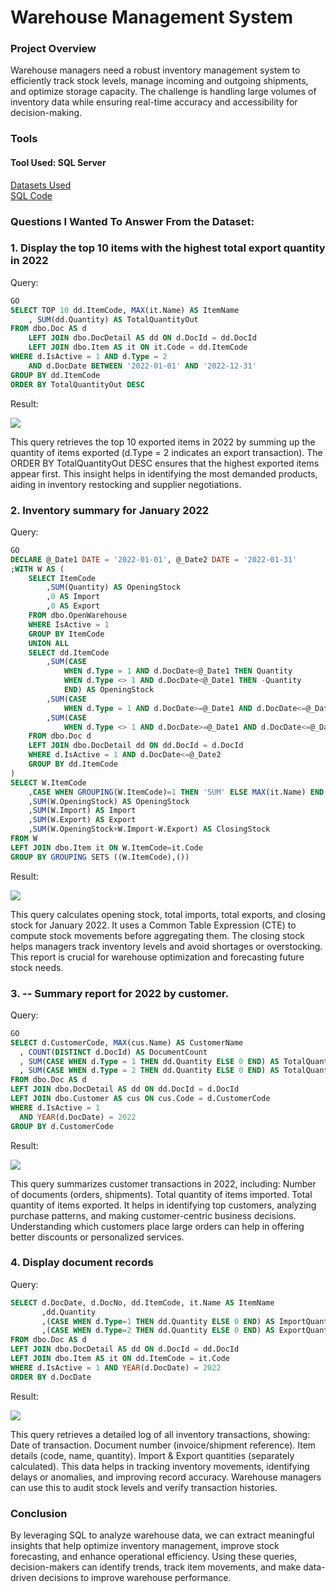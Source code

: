 
# Warehouse Management System   

### Project Overview
Warehouse managers need a robust inventory management system to efficiently track stock levels, manage incoming and outgoing shipments, and optimize storage capacity. The challenge is handling large volumes of inventory data while ensuring real-time accuracy and accessibility for decision-making.

### Tools
#### Tool Used: SQL Server
[Datasets Used](https://github.com/duyyxz/SQL-Project/blob/main/Database.sql)   
[SQL Code](https://github.com/duyyxz/SQL-Project/blob/main/SQLQuery.sql)

### Questions I Wanted To Answer From the Dataset:
### 1. Display the top 10 items with the highest total export quantity in 2022

Query:
```sql
GO
SELECT TOP 10 dd.ItemCode, MAX(it.Name) AS ItemName
    , SUM(dd.Quantity) AS TotalQuantityOut
FROM dbo.Doc AS d
    LEFT JOIN dbo.DocDetail AS dd ON d.DocId = dd.DocId
    LEFT JOIN dbo.Item AS it ON it.Code = dd.ItemCode
WHERE d.IsActive = 1 AND d.Type = 2
    AND d.DocDate BETWEEN '2022-01-01' AND '2022-12-31'
GROUP BY dd.ItemCode
ORDER BY TotalQuantityOut DESC
```

Result:    

![](https://private-user-images.githubusercontent.com/102895063/420646239-88556c83-af62-46f8-9679-453009d17f80.png?jwt=eyJhbGciOiJIUzI1NiIsInR5cCI6IkpXVCJ9.eyJpc3MiOiJnaXRodWIuY29tIiwiYXVkIjoicmF3LmdpdGh1YnVzZXJjb250ZW50LmNvbSIsImtleSI6ImtleTUiLCJleHAiOjE3NDE1MDAyNzIsIm5iZiI6MTc0MTQ5OTk3MiwicGF0aCI6Ii8xMDI4OTUwNjMvNDIwNjQ2MjM5LTg4NTU2YzgzLWFmNjItNDZmOC05Njc5LTQ1MzAwOWQxN2Y4MC5wbmc_WC1BbXotQWxnb3JpdGhtPUFXUzQtSE1BQy1TSEEyNTYmWC1BbXotQ3JlZGVudGlhbD1BS0lBVkNPRFlMU0E1M1BRSzRaQSUyRjIwMjUwMzA5JTJGdXMtZWFzdC0xJTJGczMlMkZhd3M0X3JlcXVlc3QmWC1BbXotRGF0ZT0yMDI1MDMwOVQwNTU5MzJaJlgtQW16LUV4cGlyZXM9MzAwJlgtQW16LVNpZ25hdHVyZT0yMTU0ZDkyYTRkYmU5OTc5Y2YxZjEyMmVhOTRmODVhNzNmOGUxZTk4ZmI1Mzg2ZThhM2QwOTE4OTQ0Yjc4YWMyJlgtQW16LVNpZ25lZEhlYWRlcnM9aG9zdCJ9.5KMB5fVaLzlabsHZOHZ8fi8DW6LWaUqeuRNIpYigE2Y)

This query retrieves the top 10 exported items in 2022 by summing up the quantity of items exported (d.Type = 2 indicates an export transaction).
The ORDER BY TotalQuantityOut DESC ensures that the highest exported items appear first.
This insight helps in identifying the most demanded products, aiding in inventory restocking and supplier negotiations.

### 2. Inventory summary for January 2022
Query:
```sql
GO
DECLARE @_Date1 DATE = '2022-01-01', @_Date2 DATE = '2022-01-31'
;WITH W AS (
    SELECT ItemCode
        ,SUM(Quantity) AS OpeningStock
        ,0 AS Import
        ,0 AS Export
    FROM dbo.OpenWarehouse
    WHERE IsActive = 1
    GROUP BY ItemCode
    UNION ALL
    SELECT dd.ItemCode
        ,SUM(CASE
            WHEN d.Type = 1 AND d.DocDate<@_Date1 THEN Quantity
            WHEN d.Type <> 1 AND d.DocDate<@_Date1 THEN -Quantity
            END) AS OpeningStock
        ,SUM(CASE
            WHEN d.Type = 1 AND d.DocDate>=@_Date1 AND d.DocDate<=@_Date2 THEN Quantity ELSE 0 END) AS Import
        ,SUM(CASE
            WHEN d.Type <> 1 AND d.DocDate>=@_Date1 AND d.DocDate<=@_Date2 THEN Quantity ELSE 0 END) AS Export
    FROM dbo.Doc d
    LEFT JOIN dbo.DocDetail dd ON dd.DocId = d.DocId
    WHERE d.IsActive = 1 AND d.DocDate<=@_Date2
    GROUP BY dd.ItemCode
)
SELECT W.ItemCode
    ,CASE WHEN GROUPING(W.ItemCode)=1 THEN 'SUM' ELSE MAX(it.Name) END AS ItemName
    ,SUM(W.OpeningStock) AS OpeningStock
    ,SUM(W.Import) AS Import
    ,SUM(W.Export) AS Export
    ,SUM(W.OpeningStock+W.Import-W.Export) AS ClosingStock
FROM W
LEFT JOIN dbo.Item it ON W.ItemCode=it.Code
GROUP BY GROUPING SETS ((W.ItemCode),())
```
Result:    

![]([https://private-user-images.githubusercontent.com/102895063/420646239-88556c83-af62-46f8-9679-453009d17f80.png?jwt=eyJhbGciOiJIUzI1NiIsInR5cCI6IkpXVCJ9.eyJpc3MiOiJnaXRodWIuY29tIiwiYXVkIjoicmF3LmdpdGh1YnVzZXJjb250ZW50LmNvbSIsImtleSI6ImtleTUiLCJleHAiOjE3NDE1MDAyNzIsIm5iZiI6MTc0MTQ5OTk3MiwicGF0aCI6Ii8xMDI4OTUwNjMvNDIwNjQ2MjM5LTg4NTU2YzgzLWFmNjItNDZmOC05Njc5LTQ1MzAwOWQxN2Y4MC5wbmc_WC1BbXotQWxnb3JpdGhtPUFXUzQtSE1BQy1TSEEyNTYmWC1BbXotQ3JlZGVudGlhbD1BS0lBVkNPRFlMU0E1M1BRSzRaQSUyRjIwMjUwMzA5JTJGdXMtZWFzdC0xJTJGczMlMkZhd3M0X3JlcXVlc3QmWC1BbXotRGF0ZT0yMDI1MDMwOVQwNTU5MzJaJlgtQW16LUV4cGlyZXM9MzAwJlgtQW16LVNpZ25hdHVyZT0yMTU0ZDkyYTRkYmU5OTc5Y2YxZjEyMmVhOTRmODVhNzNmOGUxZTk4ZmI1Mzg2ZThhM2QwOTE4OTQ0Yjc4YWMyJlgtQW16LVNpZ25lZEhlYWRlcnM9aG9zdCJ9.5KMB5fVaLzlabsHZOHZ8fi8DW6LWaUqeuRNIpYigE2Y](https://private-user-images.githubusercontent.com/102895063/420646939-3e6ae545-a65c-40b6-a4c5-ffba34b86dfa.png?jwt=eyJhbGciOiJIUzI1NiIsInR5cCI6IkpXVCJ9.eyJpc3MiOiJnaXRodWIuY29tIiwiYXVkIjoicmF3LmdpdGh1YnVzZXJjb250ZW50LmNvbSIsImtleSI6ImtleTUiLCJleHAiOjE3NDE1MDA3MzUsIm5iZiI6MTc0MTUwMDQzNSwicGF0aCI6Ii8xMDI4OTUwNjMvNDIwNjQ2OTM5LTNlNmFlNTQ1LWE2NWMtNDBiNi1hNGM1LWZmYmEzNGI4NmRmYS5wbmc_WC1BbXotQWxnb3JpdGhtPUFXUzQtSE1BQy1TSEEyNTYmWC1BbXotQ3JlZGVudGlhbD1BS0lBVkNPRFlMU0E1M1BRSzRaQSUyRjIwMjUwMzA5JTJGdXMtZWFzdC0xJTJGczMlMkZhd3M0X3JlcXVlc3QmWC1BbXotRGF0ZT0yMDI1MDMwOVQwNjA3MTVaJlgtQW16LUV4cGlyZXM9MzAwJlgtQW16LVNpZ25hdHVyZT1iZGZmMmI2NDQxY2EzNmM3YzM0MjVmNGI2MThmMDVmMTI4MmUzMjBmYWM4YzgwYmRiZDEyZTM3ZmFiOWE0ZDk3JlgtQW16LVNpZ25lZEhlYWRlcnM9aG9zdCJ9.vcXZieYI33hHn31pNz0gPgID5R0gg6unvWI4umIIJPo))

This query calculates opening stock, total imports, total exports, and closing stock for January 2022.
It uses a Common Table Expression (CTE) to compute stock movements before aggregating them.
The closing stock helps managers track inventory levels and avoid shortages or overstocking.
This report is crucial for warehouse optimization and forecasting future stock needs.
### 3. -- Summary report for 2022 by customer.
Query:
```sql
GO
SELECT d.CustomerCode, MAX(cus.Name) AS CustomerName
  , COUNT(DISTINCT d.DocId) AS DocumentCount
  , SUM(CASE WHEN d.Type = 1 THEN dd.Quantity ELSE 0 END) AS TotalQuantityIn
  , SUM(CASE WHEN d.Type = 2 THEN dd.Quantity ELSE 0 END) AS TotalQuantityOut
FROM dbo.Doc AS d
LEFT JOIN dbo.DocDetail AS dd ON dd.DocId = d.DocId
LEFT JOIN dbo.Customer AS cus ON cus.Code = d.CustomerCode
WHERE d.IsActive = 1
  AND YEAR(d.DocDate) = 2022
GROUP BY d.CustomerCode
```
Result:    

![](https://private-user-images.githubusercontent.com/102895063/420647152-6b2477cf-efee-46c4-be8c-61b8d05ff321.png?jwt=eyJhbGciOiJIUzI1NiIsInR5cCI6IkpXVCJ9.eyJpc3MiOiJnaXRodWIuY29tIiwiYXVkIjoicmF3LmdpdGh1YnVzZXJjb250ZW50LmNvbSIsImtleSI6ImtleTUiLCJleHAiOjE3NDE1MDEwMTEsIm5iZiI6MTc0MTUwMDcxMSwicGF0aCI6Ii8xMDI4OTUwNjMvNDIwNjQ3MTUyLTZiMjQ3N2NmLWVmZWUtNDZjNC1iZThjLTYxYjhkMDVmZjMyMS5wbmc_WC1BbXotQWxnb3JpdGhtPUFXUzQtSE1BQy1TSEEyNTYmWC1BbXotQ3JlZGVudGlhbD1BS0lBVkNPRFlMU0E1M1BRSzRaQSUyRjIwMjUwMzA5JTJGdXMtZWFzdC0xJTJGczMlMkZhd3M0X3JlcXVlc3QmWC1BbXotRGF0ZT0yMDI1MDMwOVQwNjExNTFaJlgtQW16LUV4cGlyZXM9MzAwJlgtQW16LVNpZ25hdHVyZT0zN2JiMzI0MWU5MWNhODBkMGFlOWU2MjViMTA0NTc2MWE5Mjk4MzVlMzgzZGVmNWE1OWJmOWFhZTJmM2U4NWRkJlgtQW16LVNpZ25lZEhlYWRlcnM9aG9zdCJ9.rV3QKfyZA_v2J9kbUtFqxDHApZROuSfIs_PMQvN6_Eo)

This query summarizes customer transactions in 2022, including:
Number of documents (orders, shipments).
Total quantity of items imported.
Total quantity of items exported.
It helps in identifying top customers, analyzing purchase patterns, and making customer-centric business decisions.
Understanding which customers place large orders can help in offering better discounts or personalized services.

### 4. Display document records
Query:
```sql
SELECT d.DocDate, d.DocNo, dd.ItemCode, it.Name AS ItemName
       ,dd.Quantity
       ,(CASE WHEN d.Type=1 THEN dd.Quantity ELSE 0 END) AS ImportQuantity
       ,(CASE WHEN d.Type=2 THEN dd.Quantity ELSE 0 END) AS ExportQuantity
FROM dbo.Doc AS d
LEFT JOIN dbo.DocDetail AS dd ON d.DocId = dd.DocId
LEFT JOIN dbo.Item AS it ON dd.ItemCode = it.Code
WHERE d.IsActive = 1 AND YEAR(d.DocDate) = 2022
ORDER BY d.DocDate
```
Result:    

![](https://private-user-images.githubusercontent.com/102895063/420647208-50daf76e-faa4-4d33-b950-18d7344d5b88.png?jwt=eyJhbGciOiJIUzI1NiIsInR5cCI6IkpXVCJ9.eyJpc3MiOiJnaXRodWIuY29tIiwiYXVkIjoicmF3LmdpdGh1YnVzZXJjb250ZW50LmNvbSIsImtleSI6ImtleTUiLCJleHAiOjE3NDE1MDEwNjQsIm5iZiI6MTc0MTUwMDc2NCwicGF0aCI6Ii8xMDI4OTUwNjMvNDIwNjQ3MjA4LTUwZGFmNzZlLWZhYTQtNGQzMy1iOTUwLTE4ZDczNDRkNWI4OC5wbmc_WC1BbXotQWxnb3JpdGhtPUFXUzQtSE1BQy1TSEEyNTYmWC1BbXotQ3JlZGVudGlhbD1BS0lBVkNPRFlMU0E1M1BRSzRaQSUyRjIwMjUwMzA5JTJGdXMtZWFzdC0xJTJGczMlMkZhd3M0X3JlcXVlc3QmWC1BbXotRGF0ZT0yMDI1MDMwOVQwNjEyNDRaJlgtQW16LUV4cGlyZXM9MzAwJlgtQW16LVNpZ25hdHVyZT1iOWIzMDg0MzJhYzY5NTFkN2M4YWQ3MmZjN2UyNDZlMDY1ZjI3OTc0MTU3MmNiMzg1ODg3OGQ5MDA2MjI0MDdlJlgtQW16LVNpZ25lZEhlYWRlcnM9aG9zdCJ9.cb7bwUEFcN_GQDc71rFA2bDOlT6kRaG99XWOvawgFA4https://private-user-images.githubusercontent.com/102895063/420647208-50daf76e-faa4-4d33-b950-18d7344d5b88.png?jwt=eyJhbGciOiJIUzI1NiIsInR5cCI6IkpXVCJ9.eyJpc3MiOiJnaXRodWIuY29tIiwiYXVkIjoicmF3LmdpdGh1YnVzZXJjb250ZW50LmNvbSIsImtleSI6ImtleTUiLCJleHAiOjE3NDE1MDEwNjQsIm5iZiI6MTc0MTUwMDc2NCwicGF0aCI6Ii8xMDI4OTUwNjMvNDIwNjQ3MjA4LTUwZGFmNzZlLWZhYTQtNGQzMy1iOTUwLTE4ZDczNDRkNWI4OC5wbmc_WC1BbXotQWxnb3JpdGhtPUFXUzQtSE1BQy1TSEEyNTYmWC1BbXotQ3JlZGVudGlhbD1BS0lBVkNPRFlMU0E1M1BRSzRaQSUyRjIwMjUwMzA5JTJGdXMtZWFzdC0xJTJGczMlMkZhd3M0X3JlcXVlc3QmWC1BbXotRGF0ZT0yMDI1MDMwOVQwNjEyNDRaJlgtQW16LUV4cGlyZXM9MzAwJlgtQW16LVNpZ25hdHVyZT1iOWIzMDg0MzJhYzY5NTFkN2M4YWQ3MmZjN2UyNDZlMDY1ZjI3OTc0MTU3MmNiMzg1ODg3OGQ5MDA2MjI0MDdlJlgtQW16LVNpZ25lZEhlYWRlcnM9aG9zdCJ9.cb7bwUEFcN_GQDc71rFA2bDOlT6kRaG99XWOvawgFA4)

This query retrieves a detailed log of all inventory transactions, showing:
Date of transaction.
Document number (invoice/shipment reference).
Item details (code, name, quantity).
Import & Export quantities (separately calculated).
This data helps in tracking inventory movements, identifying delays or anomalies, and improving record accuracy.
Warehouse managers can use this to audit stock levels and verify transaction histories.
### Conclusion
By leveraging SQL to analyze warehouse data, we can extract meaningful insights that help optimize inventory management, improve stock forecasting, and enhance operational efficiency. Using these queries, decision-makers can identify trends, track item movements, and make data-driven decisions to improve warehouse performance.
